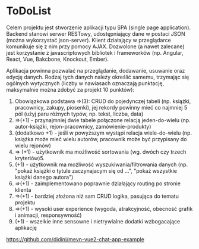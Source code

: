 # ToDoList

Celem projektu jest stworzenie aplikacji typu SPA (single page application). Backend stanowi serwer RESTowy, udostępniający dane w postaci JSON (można wykorzystać json-server). Klient działający w przeglądarce komunikuje się z nim przy pomocy AJAX. Dozwolone (a nawet zalecane) jest korzystanie z javascriptowych bibliotek i frameworków (np. Angular, React, Vue, Bakcbone, Knockout, Ember).

Aplikacja powinna pozwalać na przeglądanie, dodawanie, usuwanie oraz edycję danych. Rodzaj tych danych należy określić samemu, trzymając się ogólnych wytycznych (liczby w nawiasach oznaczają punktację, maksymalnie można zdobyć za projekt 10 punktów):

1. Obowiązkowa podstawa =>(3): CRUD do pojedynczej tabeli (np. książki, pracownicy, zakupy, piosenki), jej rekordy powinny mieć co najmniej 5 pól (użyj paru różnych typów, np. tekst, liczba, data)
2. =>(+1) - przynajmniej dwie tabele połączone relacją jeden-do-wielu (np. autor-książki, rejon-pracownicy, zamówienie-produkty)
3. (dodatkowo +1) - jeśli w powyższym wystąpi relacja wiele-do-wielu (np. książka może mieć wielu autorów, pracownik może być przypisany do wielu rejonów)
4. => (+1) - użytkownik ma możliwość sortowania (wg. dwóch czy trzech kryteriów)5. 
5. (+1) - użytkownik ma możliwość wyszukiwania/filtrowania danych (np. "pokaż książki o tytule zaczynajacym się od ...", "pokaż wszystkie książki danego autora")
6. =>(+1) - zaimplementowano poprawnie działający routing po stronie klienta
7. =>(+1) - bardziej złożona niż sam CRUD logika, pasująca do tematu projektu
8. =>(+1) - wysoki user experience (wygoda, atrakcyjność, obecność grafik i animacji, responsywność)
9. (+1) - wszelkie inne sensowne i nietrywialne dodatki wzbogacające aplikację



https://github.com/didinj/mevn-vue2-chat-app-example
